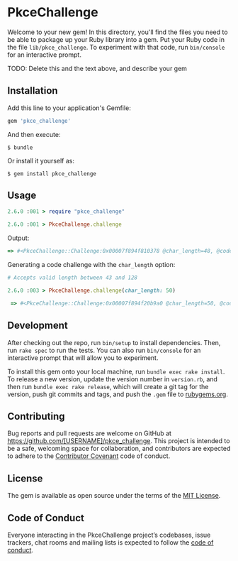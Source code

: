 # PkceChallenge

Welcome to your new gem! In this directory, you'll find the files you need to be able to package up your Ruby library into a gem. Put your Ruby code in the file `lib/pkce_challenge`. To experiment with that code, run `bin/console` for an interactive prompt.

TODO: Delete this and the text above, and describe your gem

## Installation

Add this line to your application's Gemfile:

```ruby
gem 'pkce_challenge'
```

And then execute:

    $ bundle

Or install it yourself as:

    $ gem install pkce_challenge

## Usage

```ruby
2.6.0 :001 > require "pkce_challenge"
```

```ruby
2.6.0 :001 > PkceChallenge.challenge
```

Output:
```ruby
=> #<PkceChallenge::Challenge:0x00007f894f810378 @char_length=48, @code_verifier="QbS08cDO9pce~HVCKe9-UDiJoBMG8xwql4FI.Y3CIdpyJtPU", @code_challenge="HT90mmypkXgneRUVK-Ja009VvnoL-flydbEgRcTp5Yw">
```

Generating a code challenge with the `char_length` option:
```ruby
# Accepts valid length between 43 and 128

2.6.0 :003 > PkceChallenge.challenge(char_length: 50)

 => #<PkceChallenge::Challenge:0x00007f894f20b9a0 @char_length=50, @code_verifier="0St0oCRzGDFj_iIxB8PCwaMPvGLk8vQxDfJIoC_zU56XwwQM21", @code_challenge="01g9RYPZOjpVFB-BBQhd6OC70jlgPFzJ6ie5YkSC7rI">
```


## Development

After checking out the repo, run `bin/setup` to install dependencies. Then, run `rake spec` to run the tests. You can also run `bin/console` for an interactive prompt that will allow you to experiment.

To install this gem onto your local machine, run `bundle exec rake install`. To release a new version, update the version number in `version.rb`, and then run `bundle exec rake release`, which will create a git tag for the version, push git commits and tags, and push the `.gem` file to [rubygems.org](https://rubygems.org).

## Contributing

Bug reports and pull requests are welcome on GitHub at https://github.com/[USERNAME]/pkce_challenge. This project is intended to be a safe, welcoming space for collaboration, and contributors are expected to adhere to the [Contributor Covenant](http://contributor-covenant.org) code of conduct.

## License

The gem is available as open source under the terms of the [MIT License](https://opensource.org/licenses/MIT).

## Code of Conduct

Everyone interacting in the PkceChallenge project’s codebases, issue trackers, chat rooms and mailing lists is expected to follow the [code of conduct](https://github.com/[USERNAME]/pkce_challenge/blob/master/CODE_OF_CONDUCT.md).
